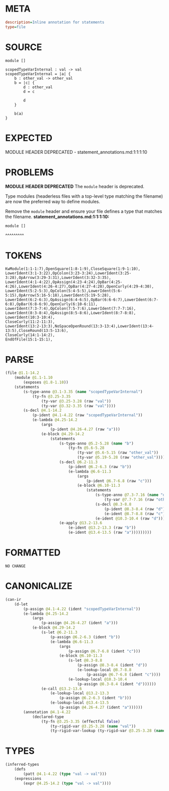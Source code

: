 # META
~~~ini
description=Inline annotation for statements
type=file
~~~
# SOURCE
~~~roc
module []

scopedTypeVarInternal : val -> val
scopedTypeVarInternal = |a| {
	b : other_val -> other_val
	b = |c| {
		d : other_val
		d = c

		d
	}

	b(a)
}
~~~
# EXPECTED
MODULE HEADER DEPRECATED - statement_annotations.md:1:1:1:10
# PROBLEMS
**MODULE HEADER DEPRECATED**
The `module` header is deprecated.

Type modules (headerless files with a top-level type matching the filename) are now the preferred way to define modules.

Remove the `module` header and ensure your file defines a type that matches the filename.
**statement_annotations.md:1:1:1:10:**
```roc
module []
```
^^^^^^^^^


# TOKENS
~~~zig
KwModule(1:1-1:7),OpenSquare(1:8-1:9),CloseSquare(1:9-1:10),
LowerIdent(3:1-3:22),OpColon(3:23-3:24),LowerIdent(3:25-3:28),OpArrow(3:29-3:31),LowerIdent(3:32-3:35),
LowerIdent(4:1-4:22),OpAssign(4:23-4:24),OpBar(4:25-4:26),LowerIdent(4:26-4:27),OpBar(4:27-4:28),OpenCurly(4:29-4:30),
LowerIdent(5:2-5:3),OpColon(5:4-5:5),LowerIdent(5:6-5:15),OpArrow(5:16-5:18),LowerIdent(5:19-5:28),
LowerIdent(6:2-6:3),OpAssign(6:4-6:5),OpBar(6:6-6:7),LowerIdent(6:7-6:8),OpBar(6:8-6:9),OpenCurly(6:10-6:11),
LowerIdent(7:3-7:4),OpColon(7:5-7:6),LowerIdent(7:7-7:16),
LowerIdent(8:3-8:4),OpAssign(8:5-8:6),LowerIdent(8:7-8:8),
LowerIdent(10:3-10:4),
CloseCurly(11:2-11:3),
LowerIdent(13:2-13:3),NoSpaceOpenRound(13:3-13:4),LowerIdent(13:4-13:5),CloseRound(13:5-13:6),
CloseCurly(14:1-14:2),
EndOfFile(15:1-15:1),
~~~
# PARSE
~~~clojure
(file @1.1-14.2
	(module @1.1-1.10
		(exposes @1.8-1.10))
	(statements
		(s-type-anno @3.1-3.35 (name "scopedTypeVarInternal")
			(ty-fn @3.25-3.35
				(ty-var @3.25-3.28 (raw "val"))
				(ty-var @3.32-3.35 (raw "val"))))
		(s-decl @4.1-14.2
			(p-ident @4.1-4.22 (raw "scopedTypeVarInternal"))
			(e-lambda @4.25-14.2
				(args
					(p-ident @4.26-4.27 (raw "a")))
				(e-block @4.29-14.2
					(statements
						(s-type-anno @5.2-5.28 (name "b")
							(ty-fn @5.6-5.28
								(ty-var @5.6-5.15 (raw "other_val"))
								(ty-var @5.19-5.28 (raw "other_val"))))
						(s-decl @6.2-11.3
							(p-ident @6.2-6.3 (raw "b"))
							(e-lambda @6.6-11.3
								(args
									(p-ident @6.7-6.8 (raw "c")))
								(e-block @6.10-11.3
									(statements
										(s-type-anno @7.3-7.16 (name "d")
											(ty-var @7.7-7.16 (raw "other_val")))
										(s-decl @8.3-8.8
											(p-ident @8.3-8.4 (raw "d"))
											(e-ident @8.7-8.8 (raw "c")))
										(e-ident @10.3-10.4 (raw "d"))))))
						(e-apply @13.2-13.6
							(e-ident @13.2-13.3 (raw "b"))
							(e-ident @13.4-13.5 (raw "a")))))))))
~~~
# FORMATTED
~~~roc
NO CHANGE
~~~
# CANONICALIZE
~~~clojure
(can-ir
	(d-let
		(p-assign @4.1-4.22 (ident "scopedTypeVarInternal"))
		(e-lambda @4.25-14.2
			(args
				(p-assign @4.26-4.27 (ident "a")))
			(e-block @4.29-14.2
				(s-let @6.2-11.3
					(p-assign @6.2-6.3 (ident "b"))
					(e-lambda @6.6-11.3
						(args
							(p-assign @6.7-6.8 (ident "c")))
						(e-block @6.10-11.3
							(s-let @8.3-8.8
								(p-assign @8.3-8.4 (ident "d"))
								(e-lookup-local @8.7-8.8
									(p-assign @6.7-6.8 (ident "c"))))
							(e-lookup-local @10.3-10.4
								(p-assign @8.3-8.4 (ident "d"))))))
				(e-call @13.2-13.6
					(e-lookup-local @13.2-13.3
						(p-assign @6.2-6.3 (ident "b")))
					(e-lookup-local @13.4-13.5
						(p-assign @4.26-4.27 (ident "a"))))))
		(annotation @4.1-4.22
			(declared-type
				(ty-fn @3.25-3.35 (effectful false)
					(ty-rigid-var @3.25-3.28 (name "val"))
					(ty-rigid-var-lookup (ty-rigid-var @3.25-3.28 (name "val"))))))))
~~~
# TYPES
~~~clojure
(inferred-types
	(defs
		(patt @4.1-4.22 (type "val -> val")))
	(expressions
		(expr @4.25-14.2 (type "val -> val"))))
~~~
